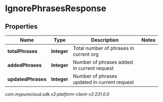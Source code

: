 # IgnorePhrasesResponse


## Properties

| Name | Type | Description | Notes |
| ------------ | ------------- | ------------- | ------------- |
| **totalPhrases** | **Integer** | Total number of phrases in current org |  |
| **addedPhrases** | **Integer** | Number of phrases added in current request |  |
| **updatedPhrases** | **Integer** | Number of phrases updated in current request |  |




_com.mypurecloud.sdk.v2:platform-client-v2:231.0.0_
